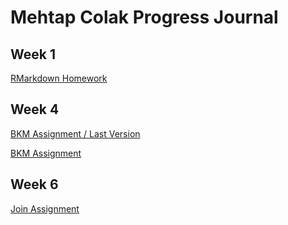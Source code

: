 # Mehtap Colak Progress Journal

## Week 1

[RMarkdown Homework](https://pjournal.github.io/mef03-mehtapmetinoglu/mehtap-colak-rmarkdown-homework.html)

## Week 4

[BKM Assignment / Last Version](https://pjournal.github.io/mef03-mehtapmetinoglu/bkm_data_homework_edit.html)

[BKM Assignment](https://pjournal.github.io/mef03-mehtapmetinoglu/bkm_assignment.html)

## Week 6

[Join Assignment](https://pjournal.github.io/mef03-mehtapmetinoglu/join_assignment.html)

